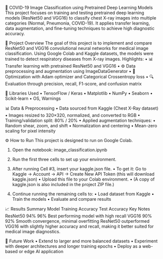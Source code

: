 🧠 COVID-19 Image Classification using Pretrained Deep Learning Models
This project focuses on training and testing pretrained deep learning models (ResNet50 and VGG16) to classify chest X-ray images into multiple categories (Normal, Pneumonia, COVID-19).
It applies transfer learning, data augmentation, and fine-tuning techniques to achieve high diagnostic accuracy.

🚀 Project Overview
The goal of this project is to implement and compare ResNet50 and VGG16 convolutional neural networks for medical image classification.
Using Google Colab and Kaggle datasets, the models were trained to detect respiratory diseases from X-ray images.
Highlights:
• 📊 Transfer learning with pretrained ResNet50 and VGG16
• ⚙️ Data preprocessing and augmentation using ImageDataGenerator
• 🧩 Optimization with Adam optimizer and Categorical Crossentropy loss
• 🔍 Evaluation through precision, recall, F1-score, and confusion matrix

🧰 Libraries Used
• TensorFlow / Keras
• Matplotlib
• NumPy
• Seaborn
• Scikit-learn
• OS, Warnings

📊 Data & Preprocessing
• Data sourced from Kaggle (Chest X-Ray dataset)
• Images resized to 320×320, normalized, and converted to RGB
• Training/validation split: 80% / 20%
• Applied augmentation techniques:
• Random shear, zoom, and shift
• Normalization and centering
• Mean-zero scaling for pixel intensity

⚙️ How to Run
This project is designed to run on Google Colab.
1. Open the notebook:
image_classification.ipynb

2. Run the first three cells to set up your environment.
3. After running Cell #3, insert your kaggle.json file.
• To get it:
Go to Kaggle → Account → API → Create New API Token
(this will download kaggle.json)
• Upload this file to your Colab environment.
• (A copy of kaggle.json is also included in the project ZIP file.)
4. Continue running the remaining cells to:
• Load dataset from Kaggle
• Train the models
• Evaluate and compare results

📈 Results Summary
Model Training Accuracy Test Accuracy Key Notes
ResNet50 94% 96% Best performing model with high recall
VGG16 90% 92% Smooth convergence, minimal overfitting
ResNet50 outperformed VGG16 with slightly higher accuracy and recall, making it better suited for medical image diagnostics.

🔮 Future Work
• Extend to larger and more balanced datasets
• Experiment with deeper architectures and longer training epochs
• Deploy as a web-based or edge AI application
